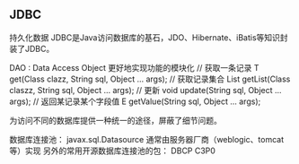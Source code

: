 JDBC
-----

持久化数据
JDBC是Java访问数据库的基石，JDO、Hibernate、iBatis等知识封装了JDBC。

DAO : Data Access Object 更好地实现功能的模块化
// 获取一条记录
<T> T get(Class<T> clazz, String sql, Object ... args);
// 获取记录集合
<T> List<T> getList(Class<T> claszz, String sql, Object ... args);
// 更新
void update(String sql, Object ... args);
// 返回某记录某个字段值
<E> E getValue(String sql, Object ... args);




为访问不同的数据库提供一种统一的途径，屏蔽了细节问题。

数据库连接池：
javax.sql.Datasource 通常由服务器厂商（weblogic、tomcat等）实现
另外的常用开源数据库连接池的包：
DBCP
C3P0